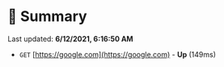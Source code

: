 # 📖 Summary
Last updated: **6/12/2021, 6:16:50 AM**

- `GET` [https://google.com](https://google.com) - **Up** (149ms)
